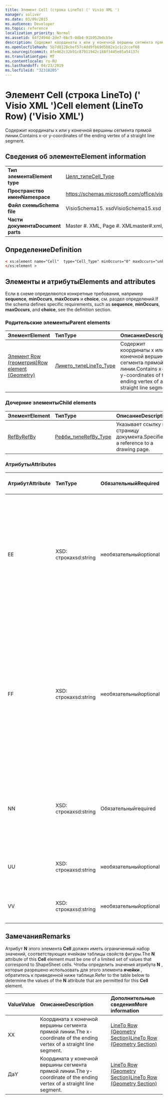 ```yaml
---
title: Элемент Cell (строка LineTo) (' Visio XML ')
manager: soliver
ms.date: 03/09/2015
ms.audience: Developer
ms.topic: reference
localization_priority: Normal
ms.assetid: 64f2494d-2de7-6bc5-0db4-91b952bdcb5e
description: Содержит координаты x или y конечной вершины сегмента прямой линии.
ms.openlocfilehash: 5b7d8128cbef57c4dd9fb69d5b82e1c1c2ccef68
ms.sourcegitcommit: 8fe462c32b91c87911942c188f3445e85a54137c
ms.translationtype: MT
ms.contentlocale: ru-RU
ms.lasthandoff: 04/23/2019
ms.locfileid: "32318205"
---
```

# <a name="cell-element-lineto-row-visio-xml"></a><span data-ttu-id="21e7b-103">Элемент Cell (строка LineTo) (' Visio XML ')</span><span class="sxs-lookup"><span data-stu-id="21e7b-103">Cell element (LineTo Row) ('Visio XML')</span></span>

<span data-ttu-id="21e7b-104">Содержит координаты x или y конечной вершины сегмента прямой линии.</span><span class="sxs-lookup"><span data-stu-id="21e7b-104">Contains x-or y-coordinates of the ending vertex of a straight line segment.</span></span>
  
## <a name="element-information"></a><span data-ttu-id="21e7b-105">Сведения об элементе</span><span class="sxs-lookup"><span data-stu-id="21e7b-105">Element information</span></span>

|||
|:-----|:-----|
|<span data-ttu-id="21e7b-106">**Тип элемента**</span><span class="sxs-lookup"><span data-stu-id="21e7b-106">**Element type**</span></span> <br/> |[<span data-ttu-id="21e7b-107">Целл_типе</span><span class="sxs-lookup"><span data-stu-id="21e7b-107">Cell_Type</span></span>](cell_type-complextypevisio-xml.md) <br/> |
|<span data-ttu-id="21e7b-108">**Пространство имен**</span><span class="sxs-lookup"><span data-stu-id="21e7b-108">**Namespace**</span></span> <br/> |https://schemas.microsoft.com/office/visio/2012/main  <br/> |
|<span data-ttu-id="21e7b-109">**Файл схемы**</span><span class="sxs-lookup"><span data-stu-id="21e7b-109">**Schema file**</span></span> <br/> |<span data-ttu-id="21e7b-110">VisioSchema15. xsd</span><span class="sxs-lookup"><span data-stu-id="21e7b-110">VisioSchema15.xsd</span></span>  <br/> |
|<span data-ttu-id="21e7b-111">**Части документа**</span><span class="sxs-lookup"><span data-stu-id="21e7b-111">**Document parts**</span></span> <br/> |<span data-ttu-id="21e7b-112">Master #. XML, Page #. XML</span><span class="sxs-lookup"><span data-stu-id="21e7b-112">master#.xml, page#.xml</span></span>  <br/> |
   
## <a name="definition"></a><span data-ttu-id="21e7b-113">Определение</span><span class="sxs-lookup"><span data-stu-id="21e7b-113">Definition</span></span>

```XML
< xs:element name="Cell"  type="Cell_Type" minOccurs="0" maxOccurs="unbounded" >
</xs:element >
```

## <a name="elements-and-attributes"></a><span data-ttu-id="21e7b-114">Элементы и атрибуты</span><span class="sxs-lookup"><span data-stu-id="21e7b-114">Elements and attributes</span></span>

<span data-ttu-id="21e7b-115">Если в схеме определяются конкретные требования, например **sequence**, **minOccurs**, **maxOccurs** и **choice**, см. раздел определений.</span><span class="sxs-lookup"><span data-stu-id="21e7b-115">If the schema defines specific requirements, such as **sequence**, **minOccurs**, **maxOccurs**, and **choice**, see the definition section.</span></span> 
  
### <a name="parent-elements"></a><span data-ttu-id="21e7b-116">Родительские элементы</span><span class="sxs-lookup"><span data-stu-id="21e7b-116">Parent elements</span></span>

|<span data-ttu-id="21e7b-117">**Элемент**</span><span class="sxs-lookup"><span data-stu-id="21e7b-117">**Element**</span></span>|<span data-ttu-id="21e7b-118">**Тип**</span><span class="sxs-lookup"><span data-stu-id="21e7b-118">**Type**</span></span>|<span data-ttu-id="21e7b-119">**Описание**</span><span class="sxs-lookup"><span data-stu-id="21e7b-119">**Description**</span></span>|
|:-----|:-----|:-----|
|[<span data-ttu-id="21e7b-120">Элемент Row (геометрия)</span><span class="sxs-lookup"><span data-stu-id="21e7b-120">Row element (Geometry)</span></span>](row-element-geometry-sectionvisio-xml.md) <br/> |[<span data-ttu-id="21e7b-121">Линето_типе</span><span class="sxs-lookup"><span data-stu-id="21e7b-121">LineTo_Type</span></span>](lineto_type-complextypevisio-xml.md) <br/> |<span data-ttu-id="21e7b-122">Содержит координаты x или y конечной вершины сегмента прямой линии.</span><span class="sxs-lookup"><span data-stu-id="21e7b-122">Contains x-or y-coordinates of the ending vertex of a straight line segment.</span></span>  <br/> |
   
### <a name="child-elements"></a><span data-ttu-id="21e7b-123">Дочерние элементы</span><span class="sxs-lookup"><span data-stu-id="21e7b-123">Child elements</span></span>

|<span data-ttu-id="21e7b-124">**Элемент**</span><span class="sxs-lookup"><span data-stu-id="21e7b-124">**Element**</span></span>|<span data-ttu-id="21e7b-125">**Тип**</span><span class="sxs-lookup"><span data-stu-id="21e7b-125">**Type**</span></span>|<span data-ttu-id="21e7b-126">**Описание**</span><span class="sxs-lookup"><span data-stu-id="21e7b-126">**Description**</span></span>|
|:-----|:-----|:-----|
|[<span data-ttu-id="21e7b-127">RefBy</span><span class="sxs-lookup"><span data-stu-id="21e7b-127">RefBy</span></span>](refby-element-cell_type-complextypevisio-xml.md) <br/> |[<span data-ttu-id="21e7b-128">Рефби_типе</span><span class="sxs-lookup"><span data-stu-id="21e7b-128">RefBy_Type</span></span>](refby_type-complextypevisio-xml.md) <br/> |<span data-ttu-id="21e7b-129">Указывает ссылку на страницу документа.</span><span class="sxs-lookup"><span data-stu-id="21e7b-129">Specifies a reference to a drawing page.</span></span>  <br/> |
   
### <a name="attributes"></a><span data-ttu-id="21e7b-130">Атрибуты</span><span class="sxs-lookup"><span data-stu-id="21e7b-130">Attributes</span></span>

|<span data-ttu-id="21e7b-131">**Атрибут**</span><span class="sxs-lookup"><span data-stu-id="21e7b-131">**Attribute**</span></span>|<span data-ttu-id="21e7b-132">**Тип**</span><span class="sxs-lookup"><span data-stu-id="21e7b-132">**Type**</span></span>|<span data-ttu-id="21e7b-133">**Обязательный**</span><span class="sxs-lookup"><span data-stu-id="21e7b-133">**Required**</span></span>|<span data-ttu-id="21e7b-134">**Описание**</span><span class="sxs-lookup"><span data-stu-id="21e7b-134">**Description**</span></span>|<span data-ttu-id="21e7b-135">**Возможные значения**</span><span class="sxs-lookup"><span data-stu-id="21e7b-135">**Possible values**</span></span>|
|:-----|:-----|:-----|:-----|:-----|
|<span data-ttu-id="21e7b-136">E</span><span class="sxs-lookup"><span data-stu-id="21e7b-136">E</span></span>  <br/> |<span data-ttu-id="21e7b-137">XSD: строка</span><span class="sxs-lookup"><span data-stu-id="21e7b-137">xsd:string</span></span>  <br/> |<span data-ttu-id="21e7b-138">необязательный</span><span class="sxs-lookup"><span data-stu-id="21e7b-138">optional</span></span>  <br/> |<span data-ttu-id="21e7b-139">Указывает, что формула возвращает ошибку.</span><span class="sxs-lookup"><span data-stu-id="21e7b-139">Indicates that the formula evaluates to an error.</span></span> <span data-ttu-id="21e7b-140">Значение **E** — это текущее значение (строка сообщения об ошибке); значение атрибута **V** — это Последнее допустимое значение.</span><span class="sxs-lookup"><span data-stu-id="21e7b-140">The value of **E** is the current value (an error message string); the value of the **V** attribute is the last valid value.</span></span>  <br/> |<span data-ttu-id="21e7b-141">Строка сообщения об ошибке.</span><span class="sxs-lookup"><span data-stu-id="21e7b-141">An error message string.</span></span>  <br/> |
|<span data-ttu-id="21e7b-142">F</span><span class="sxs-lookup"><span data-stu-id="21e7b-142">F</span></span>  <br/> |<span data-ttu-id="21e7b-143">XSD: строка</span><span class="sxs-lookup"><span data-stu-id="21e7b-143">xsd:string</span></span>  <br/> |<span data-ttu-id="21e7b-144">необязательный</span><span class="sxs-lookup"><span data-stu-id="21e7b-144">optional</span></span>  <br/> | <span data-ttu-id="21e7b-145">Представляет формулу элемента.</span><span class="sxs-lookup"><span data-stu-id="21e7b-145">Represents the element's formula.</span></span> <span data-ttu-id="21e7b-146">Этот атрибут может содержать одну из следующих строк:</span><span class="sxs-lookup"><span data-stu-id="21e7b-146">This attribute can contain one of the following strings:</span></span>  <br/>  <span data-ttu-id="21e7b-147">' (формула) ', если формула существует локально</span><span class="sxs-lookup"><span data-stu-id="21e7b-147">'(some formula)' if the formula exists locally</span></span>  <br/>  <span data-ttu-id="21e7b-148">`No Formula`Если формула локально удалена или заблокирована</span><span class="sxs-lookup"><span data-stu-id="21e7b-148">`No Formula` if the formula is locally deleted or blocked</span></span>  <br/>  <span data-ttu-id="21e7b-149">`Inh`, если формула наследуется.</span><span class="sxs-lookup"><span data-stu-id="21e7b-149">`Inh` if the formula is inherited.</span></span>  <br/> |<span data-ttu-id="21e7b-150">Формула.</span><span class="sxs-lookup"><span data-stu-id="21e7b-150">A formula.</span></span>  <br/> |
|<span data-ttu-id="21e7b-151">N</span><span class="sxs-lookup"><span data-stu-id="21e7b-151">N</span></span>  <br/> |<span data-ttu-id="21e7b-152">XSD: строка</span><span class="sxs-lookup"><span data-stu-id="21e7b-152">xsd:string</span></span>  <br/> |<span data-ttu-id="21e7b-153">Обязательный</span><span class="sxs-lookup"><span data-stu-id="21e7b-153">required</span></span>  <br/> |<span data-ttu-id="21e7b-154">Представляет имя ячейки таблицы свойств фигуры.</span><span class="sxs-lookup"><span data-stu-id="21e7b-154">Represents the name of the ShapeSheet cell.</span></span>  <br/> |<span data-ttu-id="21e7b-155">Имя ячейки таблицы свойств фигуры.</span><span class="sxs-lookup"><span data-stu-id="21e7b-155">The name of the ShapeSheet cell.</span></span>  <br/> <span data-ttu-id="21e7b-156">Ознакомьтесь с разделом "Примечания" ниже.</span><span class="sxs-lookup"><span data-stu-id="21e7b-156">See the Remarks section below.</span></span>  <br/> |
|<span data-ttu-id="21e7b-157">U</span><span class="sxs-lookup"><span data-stu-id="21e7b-157">U</span></span>  <br/> |<span data-ttu-id="21e7b-158">XSD: строка</span><span class="sxs-lookup"><span data-stu-id="21e7b-158">xsd:string</span></span>  <br/> |<span data-ttu-id="21e7b-159">необязательный</span><span class="sxs-lookup"><span data-stu-id="21e7b-159">optional</span></span>  <br/> |<span data-ttu-id="21e7b-160">Представляет единицу измерения. значение по умолчанию — DL.</span><span class="sxs-lookup"><span data-stu-id="21e7b-160">Represents a unit of measure The default is DL.</span></span>  <br/> |<span data-ttu-id="21e7b-161">Единицы ячейки.</span><span class="sxs-lookup"><span data-stu-id="21e7b-161">The units of the cell.</span></span>  <br/> |
|<span data-ttu-id="21e7b-162">V</span><span class="sxs-lookup"><span data-stu-id="21e7b-162">V</span></span>  <br/> |<span data-ttu-id="21e7b-163">XSD: строка</span><span class="sxs-lookup"><span data-stu-id="21e7b-163">xsd:string</span></span>  <br/> |<span data-ttu-id="21e7b-164">необязательный</span><span class="sxs-lookup"><span data-stu-id="21e7b-164">optional</span></span>  <br/> |<span data-ttu-id="21e7b-165">Представляет значение ячейки.</span><span class="sxs-lookup"><span data-stu-id="21e7b-165">Represents the value of the cell.</span></span>  <br/> |<span data-ttu-id="21e7b-166">Значение ячейки таблицы свойств фигуры.</span><span class="sxs-lookup"><span data-stu-id="21e7b-166">The value of the ShapeSheet cell.</span></span>  <br/> |
   
## <a name="remarks"></a><span data-ttu-id="21e7b-167">Замечания</span><span class="sxs-lookup"><span data-stu-id="21e7b-167">Remarks</span></span>

<span data-ttu-id="21e7b-168">Атрибут **N** этого элемента **Cell** должен иметь ограниченный набор значений, соответствующих ячейкам таблицы свойств фигуры.</span><span class="sxs-lookup"><span data-stu-id="21e7b-168">The **N** attribute of this **Cell** element must be one of a limited set of values that correspond to ShapeSheet cells.</span></span> <span data-ttu-id="21e7b-169">Чтобы определить значения атрибута **N** , которые разрешено использовать для этого элемента **ячейки** , обратитесь к приведенной ниже таблице.</span><span class="sxs-lookup"><span data-stu-id="21e7b-169">Refer to the table below to determine the values of the **N** attribute that are permitted for this **Cell** element.</span></span> 
  
|<span data-ttu-id="21e7b-170">**Value**</span><span class="sxs-lookup"><span data-stu-id="21e7b-170">**Value**</span></span>|<span data-ttu-id="21e7b-171">**Описание**</span><span class="sxs-lookup"><span data-stu-id="21e7b-171">**Description**</span></span>|<span data-ttu-id="21e7b-172">**Дополнительные сведения**</span><span class="sxs-lookup"><span data-stu-id="21e7b-172">**More information**</span></span>|
|:-----|:-----|:-----|
|<span data-ttu-id="21e7b-173">X</span><span class="sxs-lookup"><span data-stu-id="21e7b-173">X</span></span>  <br/> |<span data-ttu-id="21e7b-174">Координата x конечной вершины сегмента прямой линии.</span><span class="sxs-lookup"><span data-stu-id="21e7b-174">The x-coordinate of the ending vertex of a straight line segment.</span></span>  <br/> |[<span data-ttu-id="21e7b-175">LineTo Row (Geometry Section)</span><span class="sxs-lookup"><span data-stu-id="21e7b-175">LineTo Row (Geometry Section)</span></span>](lineto-row-geometry-section.md) <br/> |
|<span data-ttu-id="21e7b-176">Да</span><span class="sxs-lookup"><span data-stu-id="21e7b-176">Y</span></span>  <br/> |<span data-ttu-id="21e7b-177">Координата y конечной вершины сегмента прямой линии.</span><span class="sxs-lookup"><span data-stu-id="21e7b-177">The y-coordinate of the ending vertex of a straight line segment.</span></span>  <br/> |[<span data-ttu-id="21e7b-178">LineTo Row (Geometry Section)</span><span class="sxs-lookup"><span data-stu-id="21e7b-178">LineTo Row (Geometry Section)</span></span>](lineto-row-geometry-section.md) <br/> |
   

